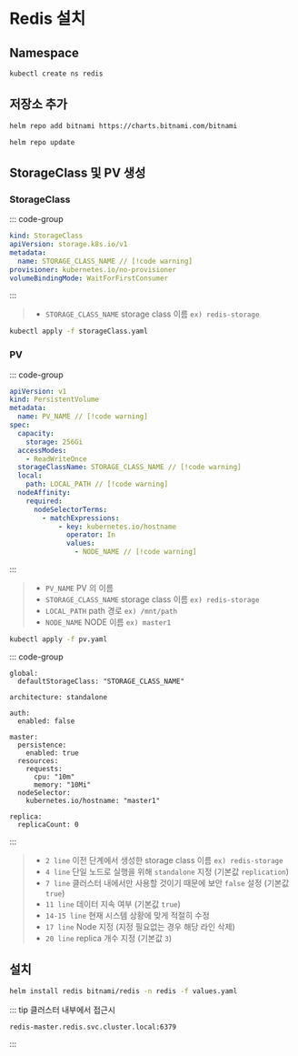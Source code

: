# Redis 설치

## Namespace
``` bash
kubectl create ns redis
```

## 저장소 추가
``` bash
helm repo add bitnami https://charts.bitnami.com/bitnami
```

``` bash
helm repo update
```

## StorageClass 및 PV 생성
### StorageClass
::: code-group
``` yaml [storageClass.yaml]
kind: StorageClass
apiVersion: storage.k8s.io/v1
metadata:
  name: STORAGE_CLASS_NAME // [!code warning]
provisioner: kubernetes.io/no-provisioner
volumeBindingMode: WaitForFirstConsumer
```
:::
> * `STORAGE_CLASS_NAME` storage class 이름 `ex) redis-storage`
``` bash
kubectl apply -f storageClass.yaml
```

### PV
::: code-group
``` yaml [pv.yaml]
apiVersion: v1
kind: PersistentVolume
metadata:
  name: PV_NAME // [!code warning]
spec:
  capacity:
    storage: 256Gi
  accessModes:
    - ReadWriteOnce
  storageClassName: STORAGE_CLASS_NAME // [!code warning]
  local:
    path: LOCAL_PATH // [!code warning]
  nodeAffinity:
    required:
      nodeSelectorTerms:
        - matchExpressions:
            - key: kubernetes.io/hostname
              operator: In
              values:
                - NODE_NAME // [!code warning]
```
::: 
> * `PV_NAME` PV 의 이름
> * `STORAGE_CLASS_NAME` storage class 이름 `ex) redis-storage`
> * `LOCAL_PATH` path 경로 `ex) /mnt/path`
> * `NODE_NAME` NODE 이름 `ex) master1`

``` bash
kubectl apply -f pv.yaml
```

::: code-group
``` yaml:line-numbers [values.yaml] {2,4,7,11,14-15,17,20}
global:
  defaultStorageClass: "STORAGE_CLASS_NAME"

architecture: standalone

auth:
  enabled: false

master:
  persistence:
    enabled: true
  resources:
    requests:
      cpu: "10m"
      memory: "10Mi"
  nodeSelector:
    kubernetes.io/hostname: "master1"

replica:
  replicaCount: 0
```
:::
> * `2 line` 이전 단계에서 생성한 storage class 이름 `ex) redis-storage`
> * `4 line` 단일 노드로 실행을 위해 `standalone` 지정 (기본값 `replication`)
> * `7 line` 클러스터 내에서만 사용할 것이기 때문에 보안 `false` 설정 (기본값 `true`)
> * `11 line` 데이터 지속 여부 (기본값 `true`)
> * `14-15 line` 현재 시스템 상황에 맞게 적절히 수정
> * `17 line` Node 지정 (지정 필요없는 경우 해당 라인 삭제)
> * `20 line` replica 개수 지정 (기본값 `3`)

## 설치
``` bash
helm install redis bitnami/redis -n redis -f values.yaml
```

::: tip
클러스터 내부에서 접근시
``` txt
redis-master.redis.svc.cluster.local:6379
```
:::